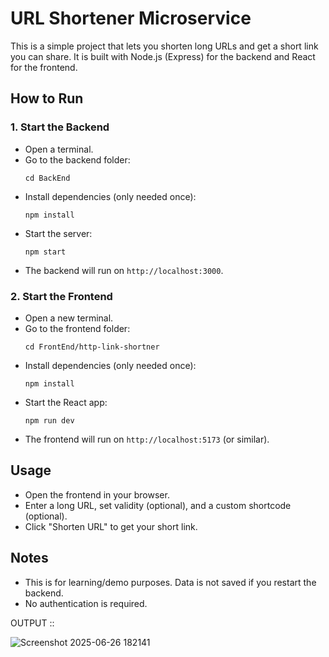 # URL Shortener Microservice

This is a simple project that lets you shorten long URLs and get a short link you can share. It is built with Node.js (Express) for the backend and React for the frontend.

## How to Run

### 1. Start the Backend
- Open a terminal.
- Go to the backend folder:
  ```
  cd BackEnd
  ```
- Install dependencies (only needed once):
  ```
  npm install
  ```
- Start the server:
  ```
  npm start
  ```
- The backend will run on `http://localhost:3000`.

### 2. Start the Frontend
- Open a new terminal.
- Go to the frontend folder:
  ```
  cd FrontEnd/http-link-shortner
  ```
- Install dependencies (only needed once):
  ```
  npm install
  ```
- Start the React app:
  ```
  npm run dev
  ```
- The frontend will run on `http://localhost:5173` (or similar).

## Usage
- Open the frontend in your browser.
- Enter a long URL, set validity (optional), and a custom shortcode (optional).
- Click "Shorten URL" to get your short link.

## Notes
- This is for learning/demo purposes. Data is not saved if you restart the backend.
- No authentication is required.

OUTPUT ::

![Screenshot 2025-06-26 182141](https://github.com/user-attachments/assets/f4dcd68c-e8a9-4b12-b1ff-dd1c231d036b)

